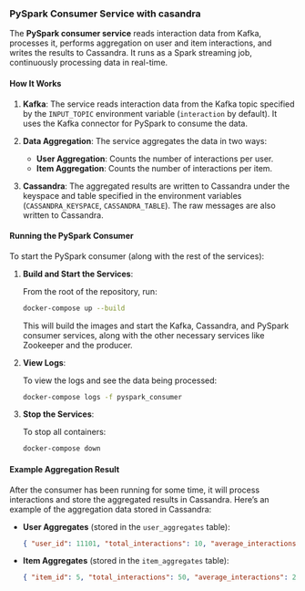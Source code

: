 ### PySpark Consumer Service with casandra

The **PySpark consumer service** reads interaction data from Kafka, processes it, performs aggregation on user and item interactions, and writes the results to Cassandra. It runs as a Spark streaming job, continuously processing data in real-time.

#### How It Works

1. **Kafka**:
   The service reads interaction data from the Kafka topic specified by the `INPUT_TOPIC` environment variable (`interaction` by default). It uses the Kafka connector for PySpark to consume the data.

2. **Data Aggregation**:
   The service aggregates the data in two ways:
   - **User Aggregation**: Counts the number of interactions per user.
   - **Item Aggregation**: Counts the number of interactions per item.

3. **Cassandra**:
   The aggregated results are written to Cassandra under the keyspace and table specified in the environment variables (`CASSANDRA_KEYSPACE`, `CASSANDRA_TABLE`). The raw messages are also written to Cassandra.

#### Running the PySpark Consumer

To start the PySpark consumer (along with the rest of the services):

1. **Build and Start the Services**:

   From the root of the repository, run:

   ```bash
   docker-compose up --build
   ```

   This will build the images and start the Kafka, Cassandra, and PySpark consumer services, along with the other necessary services like Zookeeper and the producer.

2. **View Logs**:

   To view the logs and see the data being processed:

   ```bash
   docker-compose logs -f pyspark_consumer
   ```

3. **Stop the Services**:

   To stop all containers:

   ```bash
   docker-compose down
   ```

#### Example Aggregation Result

After the consumer has been running for some time, it will process interactions and store the aggregated results in Cassandra. Here’s an example of the aggregation data stored in Cassandra:

- **User Aggregates** (stored in the `user_aggregates` table):
  ```json
  { "user_id": 11101, "total_interactions": 10, "average_interactions": 5.0 }
  ```

- **Item Aggregates** (stored in the `item_aggregates` table):
  ```json
  { "item_id": 5, "total_interactions": 50, "average_interactions": 25.0 }
  ```
